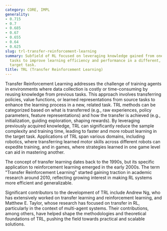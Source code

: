 ```yaml
---
category: CORE, IMPL
generality:
- 0.715
- 0.7
- 0.685
- 0.67
- 0.655
- 0.64
- 0.625
slug: trl-transfer-reinforcement-learning
summary: Subfield of RL focused on leveraging knowledge gained from one or more source
  tasks to improve learning efficiency and performance in a different, but related,
  target task.
title: TRL (Transfer Reinforcement Learning)
---
```


Transfer Reinforcement Learning addresses the challenge of training agents in environments where data collection is costly or time-consuming by reusing knowledge from previous tasks. This approach involves transferring policies, value functions, or learned representations from source tasks to enhance the learning process in a new, related task. TRL methods can be categorized based on what is transferred (e.g., raw experiences, policy parameters, feature representations) and how the transfer is achieved (e.g., initialization, guiding exploration, shaping rewards). By leveraging previously acquired knowledge, TRL can significantly reduce the sample complexity and training time, leading to faster and more robust learning in the target task. Applications of TRL span various domains, including robotics, where transferring learned motor skills across different robots can expedite training, and in games, where strategies learned in one game level can aid in mastering another.

The concept of transfer learning dates back to the 1990s, but its specific application to reinforcement learning emerged in the early 2000s. The term "Transfer Reinforcement Learning" started gaining traction in academic research around 2010, reflecting growing interest in making RL systems more efficient and generalizable.

Significant contributors to the development of TRL include Andrew Ng, who has extensively worked on transfer learning and reinforcement learning, and Matthew E. Taylor, whose research has focused on transfer in RL, particularly in the context of multi-agent systems. Their contributions, among others, have helped shape the methodologies and theoretical foundations of TRL, pushing the field towards practical and scalable solutions.
